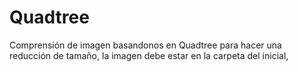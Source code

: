 # Quadtree
Comprensión de imagen basandonos en Quadtree para hacer una reducción de tamaño, la imagen debe estar en la carpeta del inicial,
